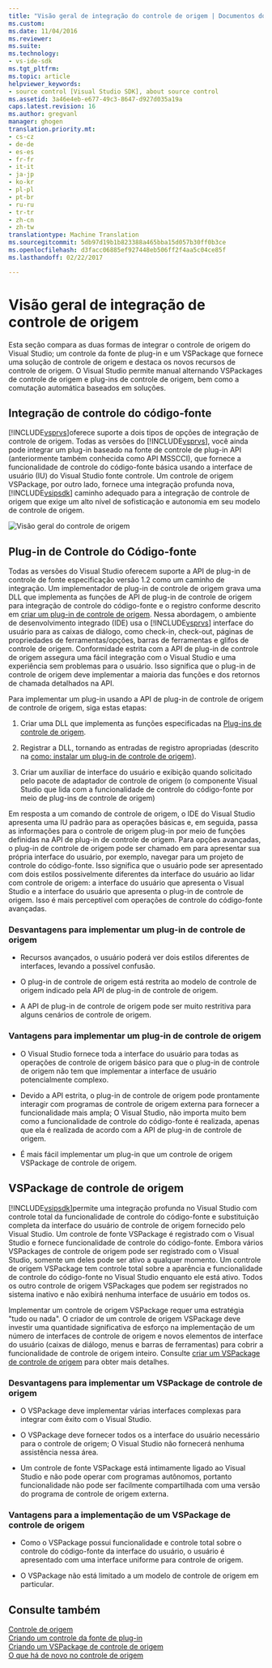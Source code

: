 ```yaml
---
title: "Visão geral de integração do controle de origem | Documentos do Microsoft"
ms.custom: 
ms.date: 11/04/2016
ms.reviewer: 
ms.suite: 
ms.technology:
- vs-ide-sdk
ms.tgt_pltfrm: 
ms.topic: article
helpviewer_keywords:
- source control [Visual Studio SDK], about source control
ms.assetid: 3a46e4eb-e677-49c3-8647-d927d035a19a
caps.latest.revision: 16
ms.author: gregvanl
manager: ghogen
translation.priority.mt:
- cs-cz
- de-de
- es-es
- fr-fr
- it-it
- ja-jp
- ko-kr
- pl-pl
- pt-br
- ru-ru
- tr-tr
- zh-cn
- zh-tw
translationtype: Machine Translation
ms.sourcegitcommit: 5db97d19b1b823388a465bba15d057b30ff0b3ce
ms.openlocfilehash: d3facc06885ef927448eb506ff2f4aa5c04ce85f
ms.lasthandoff: 02/22/2017

---
```

# <a name="source-control-integration-overview"></a>Visão geral de integração de controle de origem
Esta seção compara as duas formas de integrar o controle de origem do Visual Studio; um controle da fonte de plug-in e um VSPackage que fornece uma solução de controle de origem e destaca os novos recursos de controle de origem. O Visual Studio permite manual alternando VSPackages de controle de origem e plug-ins de controle de origem, bem como a comutação automática baseados em soluções.  
  
## <a name="source-control-integration"></a>Integração de controle do código-fonte  
 [!INCLUDE[vsprvs](../../code-quality/includes/vsprvs_md.md)]oferece suporte a dois tipos de opções de integração de controle de origem. Todas as versões do [!INCLUDE[vsprvs](../../code-quality/includes/vsprvs_md.md)], você ainda pode integrar um plug-in baseado na fonte de controle de plug-in API (anteriormente também conhecida como API MSSCCI), que fornece a funcionalidade de controle do código-fonte básica usando a interface de usuário (IU) do Visual Studio fonte controle. Um controle de origem VSPackage, por outro lado, fornece uma integração profunda nova, [!INCLUDE[vsipsdk](../../extensibility/includes/vsipsdk_md.md)] caminho adequado para a integração de controle de origem que exige um alto nível de sofisticação e autonomia em seu modelo de controle de origem.  
  
 ![Visão geral do controle de origem](../../extensibility/internals/media/sourcectnrloverview.gif "SourceCtnrlOverview")  
  
## <a name="source-control-plug-in"></a>Plug-in de Controle do Código-fonte  
 Todas as versões do Visual Studio oferecem suporte a API de plug-in de controle de fonte especificação versão 1.2 como um caminho de integração. Um implementador de plug-in de controle de origem grava uma DLL que implementa as funções de API de plug-in de controle de origem para integração de controle do código-fonte e o registro conforme descrito em [criar um plug-in de controle de origem](../../extensibility/internals/creating-a-source-control-plug-in.md). Nessa abordagem, o ambiente de desenvolvimento integrado (IDE) usa o [!INCLUDE[vsprvs](../../code-quality/includes/vsprvs_md.md)] interface do usuário para as caixas de diálogo, como check-in, check-out, páginas de propriedades de ferramentas/opções, barras de ferramentas e glifos de controle de origem. Conformidade estrita com a API de plug-in de controle de origem assegura uma fácil integração com o Visual Studio e uma experiência sem problemas para o usuário. Isso significa que o plug-in de controle de origem deve implementar a maioria das funções e dos retornos de chamada detalhados na API.  
  
 Para implementar um plug-in usando a API de plug-in de controle de origem de controle de origem, siga estas etapas:  
  
1.  Criar uma DLL que implementa as funções especificadas na [Plug-ins de controle de origem](../../extensibility/source-control-plug-ins.md).  
  
2.  Registrar a DLL, tornando as entradas de registro apropriadas (descrito na [como: instalar um plug-in de controle de origem](../../extensibility/internals/how-to-install-a-source-control-plug-in.md)).  
  
3.  Criar um auxiliar de interface do usuário e exibição quando solicitado pelo pacote de adaptador de controle de origem (o componente Visual Studio que lida com a funcionalidade de controle do código-fonte por meio de plug-ins de controle de origem)  
  
 Em resposta a um comando de controle de origem, o IDE do Visual Studio apresenta uma IU padrão para as operações básicas e, em seguida, passa as informações para o controle de origem plug-in por meio de funções definidas na API de plug-in de controle de origem. Para opções avançadas, o plug-in de controle de origem pode ser chamado em para apresentar sua própria interface do usuário, por exemplo, navegar para um projeto de controle do código-fonte. Isso significa que o usuário pode ser apresentado com dois estilos possivelmente diferentes da interface do usuário ao lidar com controle de origem: a interface do usuário que apresenta o Visual Studio e a interface do usuário que apresenta o plug-in de controle de origem. Isso é mais perceptível com operações de controle do código-fonte avançadas.  
  
### <a name="drawbacks-to-implementing-a-source-control-plug-in"></a>Desvantagens para implementar um plug-in de controle de origem  
  
-   Recursos avançados, o usuário poderá ver dois estilos diferentes de interfaces, levando a possível confusão.  
  
-   O plug-in de controle de origem está restrita ao modelo de controle de origem indicado pela API de plug-in de controle de origem.  
  
-   A API de plug-in de controle de origem pode ser muito restritiva para alguns cenários de controle de origem.  
  
### <a name="advantages-to-implementing-a-source-control-plug-in"></a>Vantagens para implementar um plug-in de controle de origem  
  
-   O Visual Studio fornece toda a interface do usuário para todas as operações de controle de origem básico para que o plug-in de controle de origem não tem que implementar a interface de usuário potencialmente complexo.  
  
-   Devido a API estrita, o plug-in de controle de origem pode prontamente interagir com programas de controle de origem externa para fornecer a funcionalidade mais ampla; O Visual Studio, não importa muito bem como a funcionalidade de controle do código-fonte é realizada, apenas que ela é realizada de acordo com a API de plug-in de controle de origem.  
  
-   É mais fácil implementar um plug-in que um controle de origem VSPackage de controle de origem.  
  
## <a name="source-control-vspackage"></a>VSPackage de controle de origem  
 [!INCLUDE[vsipsdk](../../extensibility/includes/vsipsdk_md.md)]permite uma integração profunda no Visual Studio com controle total da funcionalidade de controle do código-fonte e substituição completa da interface do usuário de controle de origem fornecido pelo Visual Studio. Um controle de fonte VSPackage é registrado com o Visual Studio e fornece funcionalidade de controle do código-fonte. Embora vários VSPackages de controle de origem pode ser registrado com o Visual Studio, somente um deles pode ser ativo a qualquer momento. Um controle de origem VSPackage tem controle total sobre a aparência e funcionalidade de controle do código-fonte no Visual Studio enquanto ele está ativo. Todos os outro controle de origem VSPackages que podem ser registrados no sistema inativo e não exibirá nenhuma interface de usuário em todos os.  
  
 Implementar um controle de origem VSPackage requer uma estratégia "tudo ou nada". O criador de um controle de origem VSPackage deve investir uma quantidade significativa de esforço na implementação de um número de interfaces de controle de origem e novos elementos de interface do usuário (caixas de diálogo, menus e barras de ferramentas) para cobrir a funcionalidade de controle de origem inteiro. Consulte [criar um VSPackage de controle de origem](../../extensibility/internals/creating-a-source-control-vspackage.md) para obter mais detalhes.  
  
### <a name="drawbacks-to-implementing-a-source-control-vspackage"></a>Desvantagens para implementar um VSPackage de controle de origem  
  
-   O VSPackage deve implementar várias interfaces complexas para integrar com êxito com o Visual Studio.  
  
-   O VSPackage deve fornecer todos os a interface do usuário necessário para o controle de origem; O Visual Studio não fornecerá nenhuma assistência nessa área.  
  
-   Um controle de fonte VSPackage está intimamente ligado ao Visual Studio e não pode operar com programas autônomos, portanto funcionalidade não pode ser facilmente compartilhada com uma versão do programa de controle de origem externa.  
  
### <a name="advantages-to-implementing-a-source-control-vspackage"></a>Vantagens para a implementação de um VSPackage de controle de origem  
  
-   Como o VSPackage possui funcionalidade e controle total sobre o controle do código-fonte da interface do usuário, o usuário é apresentado com uma interface uniforme para controle de origem.  
  
-   O VSPackage não está limitado a um modelo de controle de origem em particular.  
  
## <a name="see-also"></a>Consulte também  
 [Controle de origem](../../extensibility/internals/source-control.md)   
 [Criando um controle da fonte de plug-in](../../extensibility/internals/creating-a-source-control-plug-in.md)   
 [Criando um VSPackage de controle de origem](../../extensibility/internals/creating-a-source-control-vspackage.md)   
 [O que há de novo no controle de origem](../../extensibility/internals/what-s-new-in-source-control.md)
